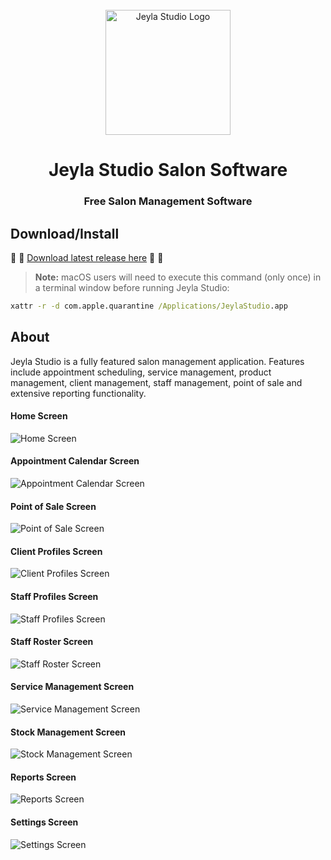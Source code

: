 <div id="jeylastudio-logo" align="center">
    <br />
    <img src="./docs/images/appIcon.svg" alt="Jeyla Studio Logo" width="200"/>
    <h1>Jeyla Studio Salon Software</h1>
    <h3>Free Salon Management Software</h3>
</div>

## <a id="download-install"></a>Download/Install

:tada: :tada: [Download latest release here](https://github.com/jeylastudio/salonsoftware/releases) :tada: :tada:

> **Note:**
> macOS users will need to execute this command (only once) in a terminal window before running Jeyla Studio:
```cmd
xattr -r -d com.apple.quarantine /Applications/JeylaStudio.app
```

## <a id="about"></a>About
Jeyla Studio is a fully featured salon management application. Features include appointment scheduling, service management, product management, client management, staff management, point of sale and extensive reporting functionality.
<h4>Home Screen</h4>
<img src="./docs/images/ss-home-salon-software.png" alt="Home Screen">
<h4>Appointment Calendar Screen</h4>
<img src="./docs/images/ss-appointment-salon-software.png" alt="Appointment Calendar Screen">
<h4>Point of Sale Screen</h4>
<img src="./docs/images/ss-sales-salon-software.png" alt="Point of Sale Screen">
<h4>Client Profiles Screen</h4>
<img src="./docs/images/ss-client-salon-software.png" alt="Client Profiles Screen">
<h4>Staff Profiles Screen</h4>
<img src="./docs/images/ss-staff-salon-software.png" alt="Staff Profiles Screen">
<h4>Staff Roster Screen</h4>
<img src="./docs/images/ss-roster-salon-software.png" alt="Staff Roster Screen">
<h4>Service Management Screen</h4>
<img src="./docs/images/ss-services-salon-software.png" alt="Service Management Screen">
<h4>Stock Management Screen</h4>
<img src="./docs/images/ss-stock-salon-software.png" alt="Stock Management Screen">
<h4>Reports Screen</h4>
<img src="./docs/images/ss-reports-salon-software.png" alt="Reports Screen">
<h4>Settings Screen</h4>
<img src="./docs/images/ss-settings-salon-software.png" alt="Settings Screen">
